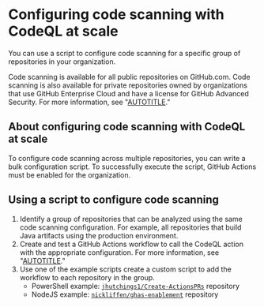 # Configuring code scanning with CodeQL at scale

You can use a script to configure code scanning for a specific group of repositories in your organization.

Code scanning is available for all public repositories on GitHub.com. Code scanning is also available for private repositories owned by organizations that use GitHub Enterprise Cloud and have a license for GitHub Advanced Security. For more information, see "[AUTOTITLE](/get-started/learning-about-github/about-github-advanced-security)."

## About configuring code scanning with CodeQL at scale

To configure code scanning across multiple repositories, you can write a bulk configuration script. To successfully execute the script, GitHub Actions must be enabled for the organization.

## Using a script to configure code scanning

1. Identify a group of repositories that can be analyzed using the same code scanning configuration. For example, all repositories that build Java artifacts using the production environment.
1. Create and test a GitHub Actions workflow to call the CodeQL action with the appropriate configuration. For more information, see "[AUTOTITLE](/code-security/code-scanning/automatically-scanning-your-code-for-vulnerabilities-and-errors/configuring-advanced-setup-for-code-scanning#configuring-code-scanning-using-the-codeql-action)."
1. Use one of the example scripts create a custom script to add the workflow to each repository in the group.
   - PowerShell example: [`jhutchings1/Create-ActionsPRs`](https://github.com/jhutchings1/Create-ActionsPRs) repository
   - NodeJS example: [`nickliffen/ghas-enablement`](https://github.com/NickLiffen/ghas-enablement) repository

